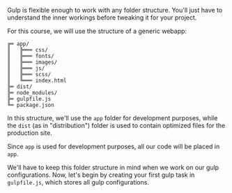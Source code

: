 Gulp is flexible enough to work with any folder structure. You'll just have to understand the inner workings before tweaking it for your project. 

For this course, we will use the structure of a generic webapp: 
​    
```
╔═ app/
║   ╠═══ css/
║   ╠═══ fonts/
║   ╠═══ images/
║   ╠═══ js/
║   ╠═══ scss/
║   ╚═══ index.html
╠═ dist/
╠═ node_modules/
╠═ gulpfile.js
╚═ package.json
```
In this structure, we'll use the `app` folder for development purposes, while the `dist` (as in "distribution") folder is used to contain optimized files for the production site. 

Since `app` is used for development purposes, all our code will be placed in `app`. 

We'll have to keep this folder structure in mind when we work on our gulp configurations. Now, let's begin by creating your first gulp task in `gulpfile.js`, which stores all gulp configurations. 
